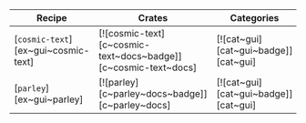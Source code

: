 | Recipe | Crates | Categories |
|--------|--------|------------|
| [`cosmic-text`][ex~gui~cosmic-text] | [![cosmic-text][c~cosmic-text~docs~badge]][c~cosmic-text~docs] | [![cat~gui][cat~gui~badge]][cat~gui] |
| [`parley`][ex~gui~parley] | [![parley][c~parley~docs~badge]][c~parley~docs] | [![cat~gui][cat~gui~badge]][cat~gui] |
